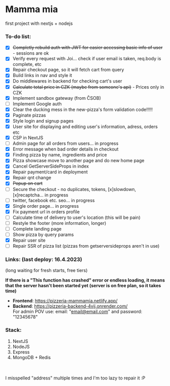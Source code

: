 # Mamma mia
first project with nextjs + nodejs

### To-do list:
- [x] ~~Completly rebuild auth with JWT for easier accessing basic info of user~~ - sessions are ok
- [x] Verify every request with Joi... check if user email is taken, req.body is complete, etc
- [x] Repair checkout page, so it will fetch cart from query
- [x] Build links in nav and style it
- [x] Do middlewares in backend for checking cart's user
- [x] ~~Calculate total price in CZK (maybe from someone's api)~~ - Prices only in CZK
- [x] Implement sandbox gateway (from ČSOB)
- [ ] Implement Google auth
- [x] Clear the ducking mess in the new-pizza's form validation code!!!!! 
- [x] Paginate pizzas
- [x] Style login and signup pages
- [x] User site for displaying and editing user's information, adress, orders etc
- [x] CSP in NextJS
- [ ] Admin page for all orders from users... in progress
- [x] Error message when bad order details in checkout
- [x] Finding pizza by name, ingredients and price
- [x] Pizza showcase move to another page and do new home page
- [x] Cancel GetServerSideProps in index
- [x] Repair payment/card in deployment
- [x] Repair qnt change
- [x] ~~Popup on cart~~
- [ ] Secure the checkout - no duplicates, tokens, [x]slowdown, [x]recaptcha... in progress
- [ ] twitter, facebook etc. seo... in progress
- [x] Single order page... in progress
- [x] Fix payment url in orders profile
- [ ] Calculate time of delivery to user's location (this will be pain)
- [ ] Restyle the footer (more information, longer)
- [ ] Complete landing page
- [ ] Show pizza by query params
- [x] Repair user site
- [ ] Repair SSR of pizza list (pizzas from getserversideprops aren't in use)

### Links: (last deploy: 16.4.2023)
(long waiting for fresh starts, free tiers) <br>

<b>If there is a "This function has crashed" error or endless loading, 
it means that the server hasn't been started yet (server is on free plan, so it takes time)</b> <br>

- **Frontend**: https://pizzeria-mammamia.netlify.app/
- **Backend**: https://pizzeria-backend-4vij.onrender.com/ <br>
For admin POV use: email: "email@email.com" and password: "12345678"

### Stack:
1. NextJS
2. NodeJS
3. Express
4. MongoDB + Redis

<br>
<br>
I misspelled "address" multiple times and I'm too lazy to repair it :P
<br>
<br>